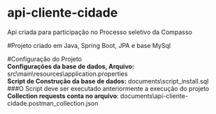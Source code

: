 # api-cliente-cidade  
Api criada para participação no Processo seletivo da Compasso  

#Projeto criado em Java, Spring Boot, JPA e base MySql    

#Configuração do Projeto  
**Configurações da base de dados, Arquivo:** src\main\resources\application.properties  
**Script de Construção da base de dados:** documents\script_install.sql  
###O Script deve ser executado anteriormente a execução do projeto  
**Collection requests conta no arquivo**: documents\api-cliente-cidade.postman_collection.json  